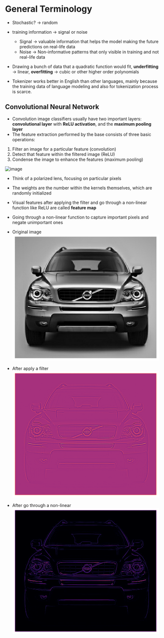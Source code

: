 # General Terminology

- Stochastic? -> random
- training information -> signal or noise
  - Signal -> valuable information that helps the model making the future predictions on real-life data
  - Noise -> Non-informative patterns that only visible in training and not real-life data
- Drawing a bunch of data that a quadratic function would fit, **underfitting** -> linear, **overfitting** -> cubic or other higher order polynomials

- Tokenizer works better in English than other languages, mainly because the training data of language modeling and also for tokenization process is scarce.

## Convolutional Neural Network

- Convolution image classifiers usually have two important layers: **convolutional layer** with **ReLU activation**, and the **maximum pooling** **layer**
- The feature extraction performed by the base consists of three basic operations:

1. Filter an image for a particular feature (convolution)
2. Detect that feature within the filtered image (ReLU)
3. Condense the image to enhance the features (maximum pooling)

![image](https://storage.googleapis.com/kaggle-media/learn/images/j3lk26U.png)

- Think of a polarized lens, focusing on particular pixels
- The weights are the number within the kernels themselves, which are randomly initialized
- Visual features after applying the filter and go through a non-linear function like ReLU are called **feature map**
- Going through a non-linear function to capture important pixels and negate unimportant ones

- Original image ![Original Image](images/original_image.png)
- After apply a filter ![Filtered Image](images/after_apply_filter.png)
- After go through a non-linear ![Image](images/after_non_linear.png)